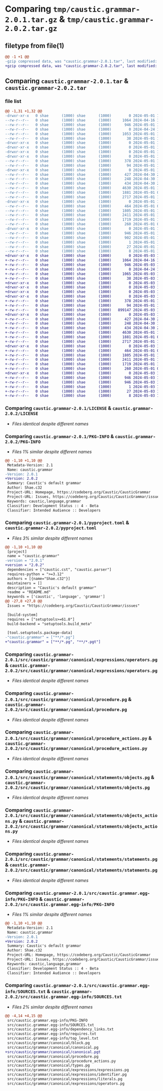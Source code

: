 # Comparing `tmp/caustic.grammar-2.0.1.tar.gz` & `tmp/caustic.grammar-2.0.2.tar.gz`

## filetype from file(1)

```diff
@@ -1 +1 @@
-gzip compressed data, was "caustic.grammar-2.0.1.tar", last modified: Wed May  1 18:14:52 2024, max compression
+gzip compressed data, was "caustic.grammar-2.0.2.tar", last modified: Fri May  3 17:22:13 2024, max compression
```

## Comparing `caustic.grammar-2.0.1.tar` & `caustic.grammar-2.0.2.tar`

### file list

```diff
@@ -1,31 +1,32 @@
-drwxr-xr-x   0 shae      (1000) shae      (1000)        0 2024-05-01 18:14:52.849561 caustic.grammar-2.0.1/
--rw-r--r--   0 shae      (1000) shae      (1000)     1064 2024-04-16 18:17:24.000000 caustic.grammar-2.0.1/LICENSE
--rw-r--r--   0 shae      (1000) shae      (1000)      946 2024-05-01 18:14:52.849561 caustic.grammar-2.0.1/PKG-INFO
--rw-r--r--   0 shae      (1000) shae      (1000)        0 2024-04-24 17:10:33.000000 caustic.grammar-2.0.1/README.md
--rw-r--r--   0 shae      (1000) shae      (1000)     1053 2024-05-01 18:07:08.000000 caustic.grammar-2.0.1/pyproject.toml
--rw-r--r--   0 shae      (1000) shae      (1000)       38 2024-05-01 18:14:52.849561 caustic.grammar-2.0.1/setup.cfg
-drwxr-xr-x   0 shae      (1000) shae      (1000)        0 2024-05-01 18:14:52.842894 caustic.grammar-2.0.1/src/
-drwxr-xr-x   0 shae      (1000) shae      (1000)        0 2024-05-01 18:14:52.842894 caustic.grammar-2.0.1/src/caustic/
-drwxr-xr-x   0 shae      (1000) shae      (1000)        0 2024-05-01 18:14:52.842894 caustic.grammar-2.0.1/src/caustic/grammar/
-drwxr-xr-x   0 shae      (1000) shae      (1000)        0 2024-05-01 18:14:52.846228 caustic.grammar-2.0.1/src/caustic/grammar/canonical/
--rw-r--r--   0 shae      (1000) shae      (1000)      378 2024-05-01 18:14:28.000000 caustic.grammar-2.0.1/src/caustic/grammar/canonical/block.pg
--rw-r--r--   0 shae      (1000) shae      (1000)       94 2024-05-01 18:06:23.000000 caustic.grammar-2.0.1/src/caustic/grammar/canonical/canonical.pg
-drwxr-xr-x   0 shae      (1000) shae      (1000)        0 2024-05-01 18:14:52.846228 caustic.grammar-2.0.1/src/caustic/grammar/canonical/expressions/
--rw-r--r--   0 shae      (1000) shae      (1000)      427 2024-04-30 21:48:58.000000 caustic.grammar-2.0.1/src/caustic/grammar/canonical/expressions/expressions.pg
--rw-r--r--   0 shae      (1000) shae      (1000)      248 2024-04-30 17:21:22.000000 caustic.grammar-2.0.1/src/caustic/grammar/canonical/expressions/identifier.pg
--rw-r--r--   0 shae      (1000) shae      (1000)      434 2024-04-30 21:48:38.000000 caustic.grammar-2.0.1/src/caustic/grammar/canonical/expressions/literals.pg
--rw-r--r--   0 shae      (1000) shae      (1000)     4630 2024-05-01 15:56:47.000000 caustic.grammar-2.0.1/src/caustic/grammar/canonical/expressions/operators.pg
--rw-r--r--   0 shae      (1000) shae      (1000)     1881 2024-05-01 01:27:17.000000 caustic.grammar-2.0.1/src/caustic/grammar/canonical/procedure.pg
--rw-r--r--   0 shae      (1000) shae      (1000)     2717 2024-05-01 15:18:40.000000 caustic.grammar-2.0.1/src/caustic/grammar/canonical/procedure_actions.py
-drwxr-xr-x   0 shae      (1000) shae      (1000)        0 2024-05-01 18:14:52.849561 caustic.grammar-2.0.1/src/caustic/grammar/canonical/statements/
--rw-r--r--   0 shae      (1000) shae      (1000)      464 2024-05-01 03:22:13.000000 caustic.grammar-2.0.1/src/caustic/grammar/canonical/statements/declare.pg
--rw-r--r--   0 shae      (1000) shae      (1000)     1805 2024-05-01 15:20:03.000000 caustic.grammar-2.0.1/src/caustic/grammar/canonical/statements/objects.pg
--rw-r--r--   0 shae      (1000) shae      (1000)     2411 2024-05-01 15:20:27.000000 caustic.grammar-2.0.1/src/caustic/grammar/canonical/statements/objects_actions.py
--rw-r--r--   0 shae      (1000) shae      (1000)     1719 2024-05-01 15:54:16.000000 caustic.grammar-2.0.1/src/caustic/grammar/canonical/statements/statements.pg
--rw-r--r--   0 shae      (1000) shae      (1000)      260 2024-05-01 03:11:21.000000 caustic.grammar-2.0.1/src/caustic/grammar/canonical/types.pg
-drwxr-xr-x   0 shae      (1000) shae      (1000)        0 2024-05-01 18:14:52.849561 caustic.grammar-2.0.1/src/caustic.grammar.egg-info/
--rw-r--r--   0 shae      (1000) shae      (1000)      946 2024-05-01 18:14:52.000000 caustic.grammar-2.0.1/src/caustic.grammar.egg-info/PKG-INFO
--rw-r--r--   0 shae      (1000) shae      (1000)      902 2024-05-01 18:14:52.000000 caustic.grammar-2.0.1/src/caustic.grammar.egg-info/SOURCES.txt
--rw-r--r--   0 shae      (1000) shae      (1000)        1 2024-05-01 18:14:52.000000 caustic.grammar-2.0.1/src/caustic.grammar.egg-info/dependency_links.txt
--rw-r--r--   0 shae      (1000) shae      (1000)       27 2024-05-01 18:14:52.000000 caustic.grammar-2.0.1/src/caustic.grammar.egg-info/requires.txt
--rw-r--r--   0 shae      (1000) shae      (1000)        8 2024-05-01 18:14:52.000000 caustic.grammar-2.0.1/src/caustic.grammar.egg-info/top_level.txt
+drwxr-xr-x   0 shae      (1000) shae      (1000)        0 2024-05-03 17:22:13.188562 caustic.grammar-2.0.2/
+-rw-r--r--   0 shae      (1000) shae      (1000)     1064 2024-04-16 18:17:24.000000 caustic.grammar-2.0.2/LICENSE
+-rw-r--r--   0 shae      (1000) shae      (1000)      946 2024-05-03 17:22:13.185228 caustic.grammar-2.0.2/PKG-INFO
+-rw-r--r--   0 shae      (1000) shae      (1000)        0 2024-04-24 17:10:33.000000 caustic.grammar-2.0.2/README.md
+-rw-r--r--   0 shae      (1000) shae      (1000)     1065 2024-05-03 17:21:57.000000 caustic.grammar-2.0.2/pyproject.toml
+-rw-r--r--   0 shae      (1000) shae      (1000)       38 2024-05-03 17:22:13.188562 caustic.grammar-2.0.2/setup.cfg
+drwxr-xr-x   0 shae      (1000) shae      (1000)        0 2024-05-03 17:22:13.171895 caustic.grammar-2.0.2/src/
+drwxr-xr-x   0 shae      (1000) shae      (1000)        0 2024-05-03 17:22:13.171895 caustic.grammar-2.0.2/src/caustic/
+drwxr-xr-x   0 shae      (1000) shae      (1000)        0 2024-05-03 17:22:13.171895 caustic.grammar-2.0.2/src/caustic/grammar/
+drwxr-xr-x   0 shae      (1000) shae      (1000)        0 2024-05-03 17:22:13.181895 caustic.grammar-2.0.2/src/caustic/grammar/canonical/
+-rw-r--r--   0 shae      (1000) shae      (1000)      378 2024-05-01 18:14:28.000000 caustic.grammar-2.0.2/src/caustic/grammar/canonical/block.pg
+-rw-r--r--   0 shae      (1000) shae      (1000)       94 2024-05-01 18:06:23.000000 caustic.grammar-2.0.2/src/caustic/grammar/canonical/canonical.pg
+-rw-r--r--   0 shae      (1000) shae      (1000)   899147 2024-05-03 17:19:08.000000 caustic.grammar-2.0.2/src/caustic/grammar/canonical/canonical.pgt
+drwxr-xr-x   0 shae      (1000) shae      (1000)        0 2024-05-03 17:22:13.185228 caustic.grammar-2.0.2/src/caustic/grammar/canonical/expressions/
+-rw-r--r--   0 shae      (1000) shae      (1000)      427 2024-04-30 21:48:58.000000 caustic.grammar-2.0.2/src/caustic/grammar/canonical/expressions/expressions.pg
+-rw-r--r--   0 shae      (1000) shae      (1000)      248 2024-04-30 17:21:22.000000 caustic.grammar-2.0.2/src/caustic/grammar/canonical/expressions/identifier.pg
+-rw-r--r--   0 shae      (1000) shae      (1000)      434 2024-04-30 21:48:38.000000 caustic.grammar-2.0.2/src/caustic/grammar/canonical/expressions/literals.pg
+-rw-r--r--   0 shae      (1000) shae      (1000)     4630 2024-05-01 15:56:47.000000 caustic.grammar-2.0.2/src/caustic/grammar/canonical/expressions/operators.pg
+-rw-r--r--   0 shae      (1000) shae      (1000)     1881 2024-05-01 01:27:17.000000 caustic.grammar-2.0.2/src/caustic/grammar/canonical/procedure.pg
+-rw-r--r--   0 shae      (1000) shae      (1000)     2717 2024-05-01 15:18:40.000000 caustic.grammar-2.0.2/src/caustic/grammar/canonical/procedure_actions.py
+drwxr-xr-x   0 shae      (1000) shae      (1000)        0 2024-05-03 17:22:13.185228 caustic.grammar-2.0.2/src/caustic/grammar/canonical/statements/
+-rw-r--r--   0 shae      (1000) shae      (1000)      464 2024-05-01 03:22:13.000000 caustic.grammar-2.0.2/src/caustic/grammar/canonical/statements/declare.pg
+-rw-r--r--   0 shae      (1000) shae      (1000)     1805 2024-05-01 15:20:03.000000 caustic.grammar-2.0.2/src/caustic/grammar/canonical/statements/objects.pg
+-rw-r--r--   0 shae      (1000) shae      (1000)     2411 2024-05-01 15:20:27.000000 caustic.grammar-2.0.2/src/caustic/grammar/canonical/statements/objects_actions.py
+-rw-r--r--   0 shae      (1000) shae      (1000)     1719 2024-05-01 15:54:16.000000 caustic.grammar-2.0.2/src/caustic/grammar/canonical/statements/statements.pg
+-rw-r--r--   0 shae      (1000) shae      (1000)      260 2024-05-01 03:11:21.000000 caustic.grammar-2.0.2/src/caustic/grammar/canonical/types.pg
+drwxr-xr-x   0 shae      (1000) shae      (1000)        0 2024-05-03 17:22:13.185228 caustic.grammar-2.0.2/src/caustic.grammar.egg-info/
+-rw-r--r--   0 shae      (1000) shae      (1000)      946 2024-05-03 17:22:12.000000 caustic.grammar-2.0.2/src/caustic.grammar.egg-info/PKG-INFO
+-rw-r--r--   0 shae      (1000) shae      (1000)      946 2024-05-03 17:22:13.000000 caustic.grammar-2.0.2/src/caustic.grammar.egg-info/SOURCES.txt
+-rw-r--r--   0 shae      (1000) shae      (1000)        1 2024-05-03 17:22:12.000000 caustic.grammar-2.0.2/src/caustic.grammar.egg-info/dependency_links.txt
+-rw-r--r--   0 shae      (1000) shae      (1000)       27 2024-05-03 17:22:12.000000 caustic.grammar-2.0.2/src/caustic.grammar.egg-info/requires.txt
+-rw-r--r--   0 shae      (1000) shae      (1000)        8 2024-05-03 17:22:12.000000 caustic.grammar-2.0.2/src/caustic.grammar.egg-info/top_level.txt
```

### Comparing `caustic.grammar-2.0.1/LICENSE` & `caustic.grammar-2.0.2/LICENSE`

 * *Files identical despite different names*

### Comparing `caustic.grammar-2.0.1/PKG-INFO` & `caustic.grammar-2.0.2/PKG-INFO`

 * *Files 1% similar despite different names*

```diff
@@ -1,10 +1,10 @@
 Metadata-Version: 2.1
 Name: caustic.grammar
-Version: 2.0.1
+Version: 2.0.2
 Summary: Caustic's default grammar
 Author: Shae.c32
 Project-URL: Homepage, https://codeberg.org/Caustic/CausticGrammar
 Project-URL: Issues, https://codeberg.org/Caustic/CausticGrammar/issues
 Keywords: caustic,language,grammar
 Classifier: Development Status :: 4 - Beta
 Classifier: Intended Audience :: Developers
```

### Comparing `caustic.grammar-2.0.1/pyproject.toml` & `caustic.grammar-2.0.2/pyproject.toml`

 * *Files 3% similar despite different names*

```diff
@@ -1,10 +1,10 @@
 [project]
 name = "caustic.grammar"
-version = "2.0.1"
+version = "2.0.2"
 dependencies = ["caustic.cst", "caustic.parser"]
 requires-python = ">=3.12"
 authors = [{name="Shae.c32"}]
 maintainers = []
 description = "Caustic's default grammar"
 readme = "README.md"
 keywords = ['caustic', 'language', 'grammar']
@@ -27,8 +27,8 @@
 Issues = "https://codeberg.org/Caustic/CausticGrammar/issues"
 
 [build-system]
 requires = ["setuptools>=61.0"]
 build-backend = "setuptools.build_meta"
 
 [tool.setuptools.package-data]
-"caustic.grammar" = ["**/*.pg"]
+"caustic.grammar" = ["**/*.pg", "**/*.pgt"]
```

### Comparing `caustic.grammar-2.0.1/src/caustic/grammar/canonical/expressions/operators.pg` & `caustic.grammar-2.0.2/src/caustic/grammar/canonical/expressions/operators.pg`

 * *Files identical despite different names*

### Comparing `caustic.grammar-2.0.1/src/caustic/grammar/canonical/procedure.pg` & `caustic.grammar-2.0.2/src/caustic/grammar/canonical/procedure.pg`

 * *Files identical despite different names*

### Comparing `caustic.grammar-2.0.1/src/caustic/grammar/canonical/procedure_actions.py` & `caustic.grammar-2.0.2/src/caustic/grammar/canonical/procedure_actions.py`

 * *Files identical despite different names*

### Comparing `caustic.grammar-2.0.1/src/caustic/grammar/canonical/statements/objects.pg` & `caustic.grammar-2.0.2/src/caustic/grammar/canonical/statements/objects.pg`

 * *Files identical despite different names*

### Comparing `caustic.grammar-2.0.1/src/caustic/grammar/canonical/statements/objects_actions.py` & `caustic.grammar-2.0.2/src/caustic/grammar/canonical/statements/objects_actions.py`

 * *Files identical despite different names*

### Comparing `caustic.grammar-2.0.1/src/caustic/grammar/canonical/statements/statements.pg` & `caustic.grammar-2.0.2/src/caustic/grammar/canonical/statements/statements.pg`

 * *Files identical despite different names*

### Comparing `caustic.grammar-2.0.1/src/caustic.grammar.egg-info/PKG-INFO` & `caustic.grammar-2.0.2/src/caustic.grammar.egg-info/PKG-INFO`

 * *Files 1% similar despite different names*

```diff
@@ -1,10 +1,10 @@
 Metadata-Version: 2.1
 Name: caustic.grammar
-Version: 2.0.1
+Version: 2.0.2
 Summary: Caustic's default grammar
 Author: Shae.c32
 Project-URL: Homepage, https://codeberg.org/Caustic/CausticGrammar
 Project-URL: Issues, https://codeberg.org/Caustic/CausticGrammar/issues
 Keywords: caustic,language,grammar
 Classifier: Development Status :: 4 - Beta
 Classifier: Intended Audience :: Developers
```

### Comparing `caustic.grammar-2.0.1/src/caustic.grammar.egg-info/SOURCES.txt` & `caustic.grammar-2.0.2/src/caustic.grammar.egg-info/SOURCES.txt`

 * *Files 2% similar despite different names*

```diff
@@ -4,14 +4,15 @@
 src/caustic.grammar.egg-info/PKG-INFO
 src/caustic.grammar.egg-info/SOURCES.txt
 src/caustic.grammar.egg-info/dependency_links.txt
 src/caustic.grammar.egg-info/requires.txt
 src/caustic.grammar.egg-info/top_level.txt
 src/caustic/grammar/canonical/block.pg
 src/caustic/grammar/canonical/canonical.pg
+src/caustic/grammar/canonical/canonical.pgt
 src/caustic/grammar/canonical/procedure.pg
 src/caustic/grammar/canonical/procedure_actions.py
 src/caustic/grammar/canonical/types.pg
 src/caustic/grammar/canonical/expressions/expressions.pg
 src/caustic/grammar/canonical/expressions/identifier.pg
 src/caustic/grammar/canonical/expressions/literals.pg
 src/caustic/grammar/canonical/expressions/operators.pg
```

